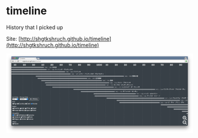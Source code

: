 # timeline

History that I picked up

Site: [http://shgtkshruch.github.io/timeline](http://shgtkshruch.github.io/timeline)

![screenshot](https://github.com/shgtkshruch/timeline/blob/master/screenshot.png?raw=true)
